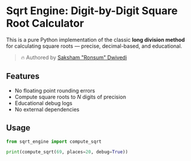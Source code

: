 # Sqrt Engine: Digit-by-Digit Square Root Calculator

This is a pure Python implementation of the classic **long division method** for calculating square roots — precise, decimal-based, and educational.

> 🔥 Authored by [Saksham "Ronsum" Dwivedi](https://github.com/RonsumGameDev)

## Features
- No floating point rounding errors
- Compute square roots to *N* digits of precision
- Educational debug logs
- No external dependencies

## Usage

```python
from sqrt_engine import compute_sqrt

print(compute_sqrt(69, places=20, debug=True))
